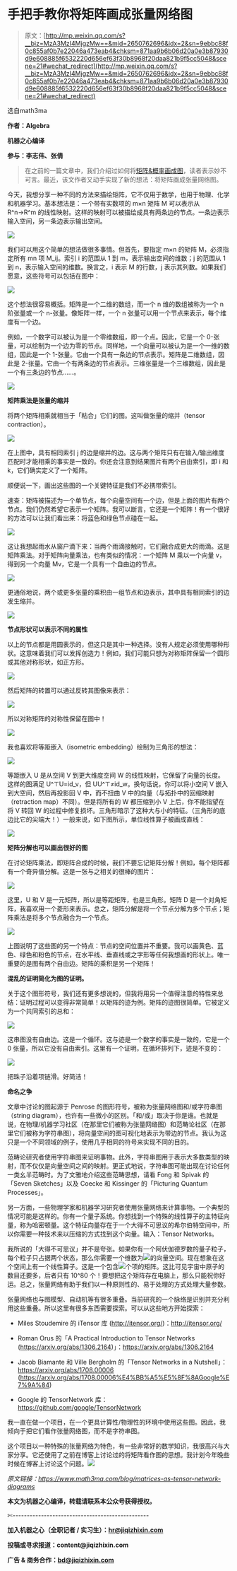 # 手把手教你将矩阵画成张量网络图

> 原文：[http://mp.weixin.qq.com/s?__biz=MzA3MzI4MjgzMw==&mid=2650762696&idx=2&sn=9ebbc88f0c855af0b7e22046a473eab4&chksm=871aa9b6b06d20a0e3b87930d9e608885f6532220d656ef63f30b8968f20daa821b9f5cc5048&scene=21#wechat_redirect](http://mp.weixin.qq.com/s?__biz=MzA3MzI4MjgzMw==&mid=2650762696&idx=2&sn=9ebbc88f0c855af0b7e22046a473eab4&chksm=871aa9b6b06d20a0e3b87930d9e608885f6532220d656ef63f30b8968f20daa821b9f5cc5048&scene=21#wechat_redirect)

选自math3ma

**作者：Algebra**

**机器之心编译**

**参与：李志伟、张倩**

> 在之前的一篇文章中，我们介绍过如何将[矩阵&概率画成图](http://mp.weixin.qq.com/s?__biz=MzA3MzI4MjgzMw==&mid=2650759406&idx=3&sn=aba9ba0745faaadfcb33efd948cce36f&chksm=871aa490b06d2d8647bd4b93afd1ee809633fe09d68884f4364035420bc3ab25b235ea323f9b&scene=21#wechat_redirect)，读者表示妙不可言。最近，该文作者又动手实现了新的想法：将矩阵画成张量网络图。

今天，我想分享一种不同的方法来描绘矩阵，它不仅用于数学，也用于物理、化学和机器学习。基本想法是：一个带有实数项的 m×n 矩阵 M 可以表示从 R^n→R^m 的线性映射。这样的映射可以被描绘成具有两条边的节点。一条边表示输入空间，另一条边表示输出空间。

![](../Images/ac066083d2ad8aea69417531428fa970.jpg)

我们可以用这个简单的想法做很多事情。但首先，要指定 m×n 的矩阵 M，必须指定所有 mn 项 M_ij。索引 i 的范围从 1 到 m，表示输出空间的维数；j 的范围从 1 到 n，表示输入空间的维数。换言之，i 表示 M 的行数，j 表示其列数。如果我们愿意，这些符号可以包括在图中：

![](../Images/8e1aa576cdbf2cd2f8cae7d5cebaf35f.jpg)

这个想法很容易概括。矩阵是一个二维的数组，而一个 n 维的数组被称为一个 n 阶张量或一个 n-张量。像矩阵一样，一个 n 张量可以用一个节点来表示，每个维度有一个边。

例如，一个数字可以被认为是一个零维数组，即一个点。因此，它是一个 0-张量，可以绘制为一个边为零的节点。同样地，一个向量可以被认为是一个一维的数组，因此是一个 1-张量。它由一个具有一条边的节点表示。矩阵是二维数组，因此是 2-张量。它由一个有两条边的节点表示。三维张量是一个三维数组，因此是一个有三条边的节点……。

![](../Images/29722ecd8262f7e73003213bb9e1e250.jpg)

**矩阵乘法是张量的缩并**

将两个矩阵相乘就相当于「粘合」它们的图。这叫做张量的缩并（tensor contraction）。

![](../Images/21850362ed230202ae5eb41f218228ca.jpg)

在上图中，具有相同索引 j 的边是缩并的边。这与两个矩阵只有在输入/输出维度匹配时才能相乘的事实是一致的。你还会注意到结果图片有两个自由索引，即 i 和 k，它们确实定义了一个矩阵。

顺便说一下，画出这些图的一个关键特征是我们不必携带索引。

速查：矩阵被描述为一个单节点，每个向量空间有一个边，但是上面的图片有两个节点。我们仍然希望它表示一个矩阵。我可以断言，它还是一个矩阵！有一个很好的方法可以让我们看出来：将蓝色和绿色节点碰在一起。

![](../Images/bfd5b196a692e8c26443037c88df78f4.jpg)

这让我想起雨水从窗户滴下来：当两个雨滴接触时，它们融合成更大的雨滴。这是矩阵乘法。对于矩阵向量乘法，也有类似的情况：一个矩阵 M 乘以一个向量 v，得到另一个向量 Mv，它是一个具有一个自由边的节点。

![](../Images/7604e9b5e67b82d2f3572cee3306e524.jpg)

更通俗地说，两个或更多张量的乘积由一组节点和边表示，其中具有相同索引的边发生缩并。

![](../Images/0e0080b987be80a6955c36c37cb7def3.jpg)

**节点形状可以表示不同的属性**

以上的节点都是用圆表示的，但这只是其中一种选择。没有人规定必须使用哪种形状。这意味着我们可以发挥创造力！例如，我们可能只想为对称矩阵保留一个圆形或其他对称形状，如正方形。

![](../Images/8b35a76e55088b6b171d1aacb60376e5.jpg)

然后矩阵的转置可以通过反转其图像来表示：

![](../Images/c6ca724c8fbcfbb5ed575f3348b9ce78.jpg)

所以对称矩阵的对称性保留在图中！

![](../Images/e0626476068ddae2ce63643d71b6f3bd.jpg)

我也喜欢将等距嵌入（isometric embedding）绘制为三角形的想法：

![](../Images/0fc4b1b7c62fc177379078d647a25799.jpg)

等距嵌入 U 是从空间 V 到更大维度空间 W 的线性映射，它保留了向量的长度。这样的图满足 U^⊤U=id_v，但 UU^⊤≠id_w。换句话说，你可以将小空间 V 嵌入到大空间，然后再投影回 V 中，而不扭曲 V 中的向量（与拓扑中的回缩映射（retraction map）不同）。但是将所有的 W 都压缩到小 V 上后，你不能指望在将 V 转回 W 的过程中修复损坏。三角形暗示了这种大与小的特征。（三角形的底边比它的尖端大！）一般来说，如下图所示，单位线性算子被画成直线：

![](../Images/d050fbd00400731996303d57cef2519e.jpg)

**矩阵分解也可以画出很好的图**

在讨论矩阵乘法，即矩阵合成的时候，我们不要忘记矩阵分解！例如，每个矩阵都有一个奇异值分解。这是一张与之相关的很棒的图片：

![](../Images/f0fd0199331cb1626127db0a56f89798.jpg)

这里，U 和 V 是一元矩阵，所以是等距矩阵，也是三角形。矩阵 D 是一个对角矩阵，我喜欢用一个菱形来表示。总之，矩阵分解是将一个节点分解为多个节点；矩阵乘法是将多个节点融合为一个节点。

![](../Images/60670ae6b1c0a3e766debf2012bd9b08.jpg)

上图说明了这些图的另一个特点：节点的空间位置并不重要。我可以画黄色、蓝色、绿色和粉色的节点，在水平线、垂直线或之字形等任何我想画的形状上。唯一重要的是图有两个自由边。矩阵的乘积是另一个矩阵！

**混乱的证明简化为图的证明。**

关于这个图形符号，我们还有更多想说的，但我将用另一个值得注意的特性来总结：证明过程可以变得非常简单！以矩阵的迹为例。矩阵的迹图很简单。它被定义为一个共同索引的总和：

![](../Images/d67f1517ef1810f055212477f086e424.jpg)

这串图没有自由边。这是一个循环。这与迹是一个数字的事实是一致的，它是一个 0 张量，所以它没有自由索引。这里有一个证明，在循环排列下，迹是不变的：

![](../Images/c68ab47a054d4a6618ec8ba608bc2ad0.jpg)

把珠子沿着项链滑。好简洁！

**命名之争**

文章中讨论的图起源于 Penrose 的图形符号，被称为张量网络图和/或字符串图（string diagram），也许有一些微小的区别。「和/或」取决于你是谁。也就是说，在物理/机器学习社区（在那里它们被称为张量网络图）和范畴论社区（在那里它们被称为字符串图），将向量空间的图可视化地表示为带边的节点。我认为这只是一个不同领域的例子，使用几乎相同的符号来实现不同的目的。

范畴论研究者使用字符串图来证明事物。此外，字符串图用于表示大多数类型的映射，而不仅仅是向量空间之间的映射。更正式地说，字符串图可能出现在讨论任何一类幺半范畴时。为了文雅地介绍这些范畴思想，请看 Fong 和 Spivak 的「Seven Sketches」以及 Coecke 和 Kissinger 的「Picturing Quantum Processes」。

另一方面，一些物理学家和机器学习研究者使用张量网络来计算事物。一个典型的情况可能是这样的。你有一个量子系统。你想找到一个特殊的线性算子的主特征向量，称为哈密顿量。这个特征向量存在于一个大得不可思议的希尔伯特空间中，所以你需要一种技术来以压缩的方式找到这个向量。输入：Tensor Networks。

我所说的「大得不可思议」并不是夸张。如果你有一个阿伏伽德罗数的量子粒子，每个粒子只占据两个状态，那么你需要一个维数为![](../Images/fe14a82f502b803b57f09dbd498bc3ab.jpg)的向量空间。现在想象在这个空间上有一个线性算子。这是一个包含![](../Images/0bab92b187140d98dfc8f8fc877813f2.jpg)个项的矩阵。这比可见宇宙中原子的数目还要多，后者只有 10^80 个！要想把这个矩阵存在电脑上，那么只能祝你好运。总之，张量网络有助于我们以一种原则性的、易于处理的方式处理大量参数。

张量网络也与图模型、自动机等有很多重叠。当前研究的一个脉络是识别并充分利用这些重叠。所以这里有很多东西需要探索。可以从这些地方开始探索：

*   Miles Stoudemire 的 iTensor 库 (http://itensor.org/)：http://itensor.org/

*   Roman Orus 的「A Practical Introduction to Tensor Networks (https://arxiv.org/abs/1306.2164)」：https://arxiv.org/abs/1306.2164

*   Jacob Biamante 和 Ville Bergholm 的「Tensor Networks in a Nutshell」：https://arxiv.org/abs/1708.00006 (https://arxiv.org/abs/1708.00006%E4%BB%A5%E5%8F%8AGoogle%E7%9A%84)

*   Google 的 TensorNetwork 库：https://github.com/google/TensorNetwork

我一直在做一个项目，在一个更具计算性/物理性的环境中使用这些图。因此，我倾向于把它们看作张量网络图，而不是字符串图。

这个项目以一种特殊的张量网络为特色，有一些非常好的数学知识，我很高兴与大家分享。它还使用了之前在博客上讨论过的将矩阵看作图的思想。我计划今年晚些时候在博客上讨论这个问题。****![](../Images/98db554c57db91144fde9866558fb8c3.jpg)****

*原文链接：https://www.math3ma.com/blog/matrices-as-tensor-network-diagrams*

****本文为机器之心编译，**转载请联系本公众号获得授权****。**

✄------------------------------------------------

**加入机器之心（全职记者 / 实习生）：hr@jiqizhixin.com**

**投稿或寻求报道：**content**@jiqizhixin.com**

**广告 & 商务合作：bd@jiqizhixin.com**